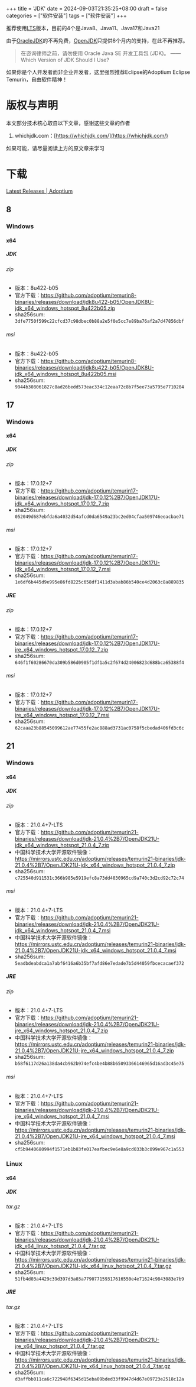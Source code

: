 +++
title = 'JDK'
date = 2024-09-03T21:35:25+08:00
draft = false
categories = ["软件安装"]
tags = ["软件安装"]
+++


推荐使用[LTS](https://zh.wikipedia.org/zh-cn/%E9%95%B7%E6%9C%9F%E6%94%AF%E6%8F%B4)版本，目前的4个是Java8、Java11、Java17和Java21

由于[OracleJDK](https://www.oracle.com/java/technologies/)的不再免费，[OpenJDK](https://jdk.java.net/)只提供6个月内的支持，在此不再推荐。

> 在咨询律师之前，请勿使用 Oracle Java SE 开发工具包 (JDK)。 —— Which Version of JDK Should I Use?
> 
如果你是个人开发者而非企业开发者，这里强烈推荐Eclipse的Adoptium Eclipse Temurin，自由软件精神！

# 版权与声明
本文部分技术核心取自以下文章，感谢这些文章的作者

1. whichjdk.com：[https://whichjdk.com/](https://whichjdk.com/)

如果可能，请尽量阅读上方的原文章来学习

# 下载
[Latest Releases | Adoptium](https://adoptium.net/temurin/releases/)

## 8
### Windows
#### x64
##### JDK
###### zip
* 版本：8u422-b05
* 官方下载：https://github.com/adoptium/temurin8-binaries/releases/download/jdk8u422-b05/OpenJDK8U-jdk_x64_windows_hotspot_8u422b05.zip
* sha256sum: `3dfe7750f599c22cfcd37c98dbec0b88a2e5f0e5cc7e89ba76af2a7d47856dbf`

###### msi
* 版本：8u422-b05
* 官方下载：https://github.com/adoptium/temurin8-binaries/releases/download/jdk8u422-b05/OpenJDK8U-jdk_x64_windows_hotspot_8u422b05.msi
* sha256sum: `9944b308061827c8ad26bedd573eac334c12eaa72c8b7f5ee73a5795e7710204`

## 17
### Windows
#### x64
##### JDK
###### zip
* 版本：17.0.12+7
* 官方下载：https://github.com/adoptium/temurin17-binaries/releases/download/jdk-17.0.12%2B7/OpenJDK17U-jdk_x64_windows_hotspot_17.0.12_7.zip
* sha256sum: `052049d687ebfda6a4032d54afcd0da6549a23bc2ed04cfaa509746eeacbae71`

###### msi
* 版本：17.0.12+7
* 官方下载：https://github.com/adoptium/temurin17-binaries/releases/download/jdk-17.0.12%2B7/OpenJDK17U-jdk_x64_windows_hotspot_17.0.12_7.msi
* sha256sum: `1e6df6b445d9e995e86fd8225c658df1411d3abab86b540ce4d2063c8a889835`

##### JRE
###### zip
* 版本：17.0.12+7
* 官方下载：https://github.com/adoptium/temurin17-binaries/releases/download/jdk-17.0.12%2B7/OpenJDK17U-jre_x64_windows_hotspot_17.0.12_7.zip
* sha256sum: `646f1f60286670da309b586d0905f1df1a5c2f674d24006823d688bca65388f4`

###### msi
* 版本：17.0.12+7
* 官方下载：https://github.com/adoptium/temurin17-binaries/releases/download/jdk-17.0.12%2B7/OpenJDK17U-jre_x64_windows_hotspot_17.0.12_7.msi
* sha256sum: `62caaa23b88545099612ae77455fe2ac888ad3731ac0758f5cbedad406fd3c6c`

## 21
### Windows
#### x64
##### JDK
###### zip
* 版本：21.0.4+7-LTS
* 官方下载：https://github.com/adoptium/temurin21-binaries/releases/download/jdk-21.0.4%2B7/OpenJDK21U-jdk_x64_windows_hotspot_21.0.4_7.zip
* 中国科学技术大学开源软件镜像：https://mirrors.ustc.edu.cn/adoptium/releases/temurin21-binaries/jdk-21.0.4%2B7/OpenJDK21U-jdk_x64_windows_hotspot_21.0.4_7.zip
* sha256sum: `c725540d911531c366b985e5919efc8a73dd4030965cd9a740c3d2cd92c72c74`

###### msi
* 版本：21.0.4+7-LTS
* 官方下载：https://github.com/adoptium/temurin21-binaries/releases/download/jdk-21.0.4%2B7/OpenJDK21U-jdk_x64_windows_hotspot_21.0.4_7.msi
* 中国科学技术大学开源软件镜像：https://mirrors.ustc.edu.cn/adoptium/releases/temurin21-binaries/jdk-21.0.4%2B7/OpenJDK21U-jdk_x64_windows_hotspot_21.0.4_7.msi
* sha256sum: `5eadbdeabdca1a7abf6416a6b35bf7afd86e7edade7b5d44059fbcecacaef372`

##### JRE
###### zip
* 版本：21.0.4+7-LTS
* 官方下载：https://github.com/adoptium/temurin21-binaries/releases/download/jdk-21.0.4%2B7/OpenJDK21U-jre_x64_windows_hotspot_21.0.4_7.zip
* 中国科学技术大学开源软件镜像：https://mirrors.ustc.edu.cn/adoptium/releases/temurin21-binaries/jdk-21.0.4%2B7/OpenJDK21U-jre_x64_windows_hotspot_21.0.4_7.zip
* sha256sum: `b58f6117d26a138da4cb962b974efc4be4b88b65093366146965d16ad3c45e75`

###### msi
* 版本：21.0.4+7-LTS
* 官方下载：https://github.com/adoptium/temurin21-binaries/releases/download/jdk-21.0.4%2B7/OpenJDK21U-jre_x64_windows_hotspot_21.0.4_7.msi
* 中国科学技术大学开源软件镜像：https://mirrors.ustc.edu.cn/adoptium/releases/temurin21-binaries/jdk-21.0.4%2B7/OpenJDK21U-jre_x64_windows_hotspot_21.0.4_7.msi
* sha256sum: `cf5b9440680994f1571eb1b83fe017eafbec9e6e8a9cd033b3c099e967c1a553`

### Linux
#### x64
##### JDK
###### tar.gz
* 版本：21.0.4+7-LTS
* 官方下载：https://github.com/adoptium/temurin21-binaries/releases/download/jdk-21.0.4%2B7/OpenJDK21U-jdk_x64_linux_hotspot_21.0.4_7.tar.gz
* 中国科学技术大学开源软件镜像：https://mirrors.ustc.edu.cn/adoptium/releases/temurin21-binaries/jdk-21.0.4%2B7/OpenJDK21U-jdk_x64_linux_hotspot_21.0.4_7.tar.gz
* sha256sum: `51fb4d03a4429c39d397d3a03a779077159317616550e4e71624c9843083e7b9`

##### JRE
###### tar.gz
* 版本：21.0.4+7-LTS
* 官方下载：https://github.com/adoptium/temurin21-binaries/releases/download/jdk-21.0.4%2B7/OpenJDK21U-jre_x64_linux_hotspot_21.0.4_7.tar.gz
* 中国科学技术大学开源软件镜像：https://mirrors.ustc.edu.cn/adoptium/releases/temurin21-binaries/jdk-21.0.4%2B7/OpenJDK21U-jre_x64_linux_hotspot_21.0.4_7.tar.gz
* sha256sum: `d3affbb011ca6c722948f6345d15eba09bded33f9947d4d67e09723e2518c12a`
